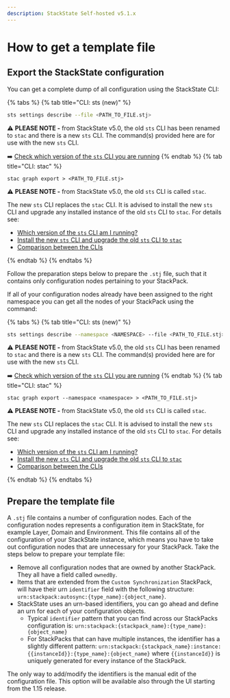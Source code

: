 ```yaml
---
description: StackState Self-hosted v5.1.x
---
```


# How to get a template file

## Export the StackState configuration

You can get a complete dump of all configuration using the StackState CLI:

{% tabs %}
{% tab title="CLI: sts (new)" %}

```sh
sts settings describe --file <PATH_TO_FILE.stj>
```

⚠️ **PLEASE NOTE -** from StackState v5.0, the old `sts` CLI has been renamed to `stac` and there is a new `sts` CLI. The command(s) provided here are for use with the new `sts` CLI.[](http://not.a.link "StackState Self-Hosted only")

➡️ [Check which version of the `sts` CLI you are running](/setup/cli/cli-comparison.md#which-version-of-the-cli-am-i-running "StackState Self-Hosted only")
{% endtab %}
{% tab title="CLI: stac" %}
```text
stac graph export > <PATH_TO_FILE.stj>
```

⚠️ **PLEASE NOTE -** from StackState v5.0, the old `sts` CLI is called `stac`.

The new `sts` CLI replaces the `stac` CLI. It is advised to install the new `sts` CLI and upgrade any installed instance of the old `sts` CLI to `stac`. For details see:

* [Which version of the `sts` CLI am I running?](/setup/cli/cli-comparison.md#which-version-of-the-cli-am-i-running "StackState Self-Hosted only")
* [Install the new `sts` CLI and upgrade the old `sts` CLI to `stac`](/setup/cli/cli-sts.md#install-the-new-sts-cli "StackState Self-Hosted only")
* [Comparison between the CLIs](/setup/cli/cli-comparison.md "StackState Self-Hosted only")

{% endtab %}
{% endtabs %}

Follow the preparation steps below to prepare the `.stj` file, such that it contains only configuration nodes pertaining to your StackPack.

If all of your configuration nodes already have been assigned to the right namespace you can get all the nodes of your StackPack using the command:

{% tabs %}
{% tab title="CLI: sts (new)" %}

```sh
sts settings describe --namespace <NAMESPACE> --file <PATH_TO_FILE.stj>
```

⚠️ **PLEASE NOTE -** from StackState v5.0, the old `sts` CLI has been renamed to `stac` and there is a new `sts` CLI. The command(s) provided here are for use with the new `sts` CLI.[](http://not.a.link "StackState Self-Hosted only")

➡️ [Check which version of the `sts` CLI you are running](/setup/cli/cli-comparison.md#which-version-of-the-cli-am-i-running "StackState Self-Hosted only")
{% endtab %}
{% tab title="CLI: stac" %}

```text
stac graph export --namespace <namespace> > <PATH_TO_FILE.stj>
```

⚠️ **PLEASE NOTE -** from StackState v5.0, the old `sts` CLI is called `stac`.

The new `sts` CLI replaces the `stac` CLI. It is advised to install the new `sts` CLI and upgrade any installed instance of the old `sts` CLI to `stac`. For details see:

* [Which version of the `sts` CLI am I running?](/setup/cli/cli-comparison.md#which-version-of-the-cli-am-i-running "StackState Self-Hosted only")
* [Install the new `sts` CLI and upgrade the old `sts` CLI to `stac`](/setup/cli/cli-sts.md#install-the-new-sts-cli "StackState Self-Hosted only")
* [Comparison between the CLIs](/setup/cli/cli-comparison.md "StackState Self-Hosted only")

{% endtab %}
{% endtabs %}



## Prepare the template file

A `.stj` file contains a number of configuration nodes. Each of the configuration nodes represents a configuration item in StackState, for example Layer, Domain and Environment. This file contains all of the configuration of your StackState instance, which means you have to take out configuration nodes that are unnecessary for your StackPack. Take the steps below to prepare your template file:

* Remove all configuration nodes that are owned by another StackPack. They all have a field called `ownedBy`.
* Items that are extended from the `Custom Synchronization` StackPack, will have their urn `identifier` field with the following structure: `urn:stackpack:autosync:{type_name}:{object_name}`.
* StackState uses an urn-based identifiers, you can go ahead and define an urn for each of your configuration objects.
  * Typical `identifier` pattern that you can find across our StackPacks configuration is: `urn:stackpack:{stackpack_name}:{type_name}:{object_name}`
  * For StackPacks that can have multiple instances, the identifier has a slightly different pattern: `urn:stackpack:{stackpack_name}:instance:{{instanceId}}:{type_name}:{object_name}` where `{{instanceId}}` is uniquely generated for every instance of the StackPack.

The only way to add/modify the identifiers is the manual edit of the configuration file. This option will be available also through the UI starting from the 1.15 release.

